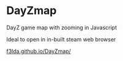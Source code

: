# DayZmap
DayZ game map with zooming in Javascript

Ideal to open in in-built steam web browser

[f3lda.github.io/DayZmap/](f3lda.github.io/DayZmap/)

